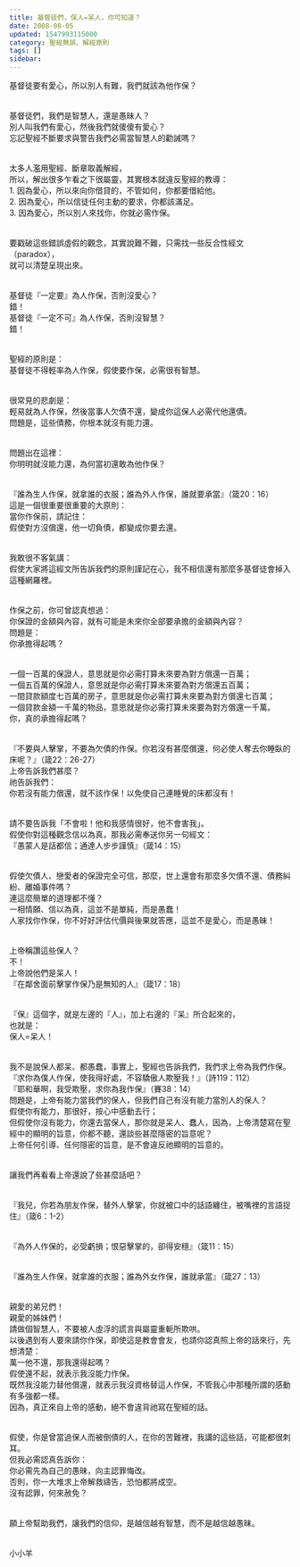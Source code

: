 ```yaml
---
title: 基督徒們，保人=呆人，你可知道？
date: 2008-08-05
updated: 1547993115000
category: 聖經無誤、解經原則
tags: []
sidebar: 
---
```


<p>基督徒要有愛心，所以別人有難，我們就該為他作保？<br/><!--more--><br/><br/>基督徒們，我們是智慧人，還是愚昧人？<br/>別人叫我們有愛心，然後我們就傻傻有愛心？<br/>忘記聖經不斷要求與警告我們必需當智慧人的勸誡嗎？<br/><br/><br/>太多人濫用聖經、斷章取義解經，<br/>所以，解出很多乍看之下很屬靈，其實根本就違反聖經的教導：<br/>1.	因為愛心，所以來向你借貸的，不管如何，你都要借給他。<br/>2.	因為愛心，所以信徒任何主動的要求，你都該滿足。<br/>3.	因為愛心，所以別人來找你，你就必需作保。<br/><br/><br/>要戳破這些錯誤虛假的觀念，其實說難不難，只需找一些反合性經文（paradox），<br/>就可以清楚呈現出來。<br/><br/><br/>基督徒『一定要』為人作保，否則沒愛心？<br/>錯！<br/>基督徒『一定不可』為人作保，否則沒智慧？<br/>錯！<br/><br/><br/>聖經的原則是：<br/>基督徒不得輕率為人作保，假使要作保，必需很有智慧。<br/><br/><br/>很常見的悲劇是：<br/>輕易就為人作保，然後當事人欠債不還，變成你這保人必需代他還債。<br/>問題是，這些債務，你根本就沒有能力還。<br/><br/><br/>問題出在這裡：<br/>你明明就沒能力還，為何當初還敢為他作保？<br/><br/><br/>『誰為生人作保，就拿誰的衣服；誰為外人作保，誰就要承當』（箴20：16）<br/>這是一個很重要很重要的大原則：<br/>當你作保前，請記住：<br/>假使對方沒償還，他一切負債，都變成你要去還。<br/><br/><br/>我敢很不客氣講：<br/>假使大家將這經文所告訴我們的原則謹記在心，我不相信還有那麼多基督徒會掉入這種網羅裡。<br/><br/><br/>作保之前，你可曾認真想過：<br/>你保證的金額與內容，就有可能是未來你全部要承擔的金額與內容？<br/>問題是：<br/>你承擔得起嗎？<br/><br/><br/>一個一百萬的保證人，意思就是你必需打算未來要為對方償還一百萬；<br/>一個五百萬的保證人，意思就是你必需打算未來要為對方償還五百萬；<br/>一間貸款額度七百萬的房子，意思就是你必需打算未來要為對方償還七百萬；<br/>一個貸款金額一千萬的物品，意思就是你必需打算未來要為對方償還一千萬。<br/>你，真的承擔得起嗎？<br/><br/><br/>『不要與人擊掌，不要為欠債的作保。你若沒有甚麼償還，何必使人奪去你睡臥的床呢？』（箴22：26-27）<br/>上帝告訴我們甚麼？<br/>祂告訴我們：<br/>你若沒有能力償還，就不該作保！以免使自己連睡覺的床都沒有！<br/><br/><br/>請不要告訴我「不會啦！他和我感情很好，他不會害我」。<br/>假使你對這種觀念信以為真，那我必需奉送你另一句經文：<br/>『愚蒙人是話都信；通達人步步謹慎』（箴14：15）<br/><br/><br/>假使欠債人、戀愛者的保證完全可信，那麼，世上還會有那麼多欠債不還、債務糾紛、離婚事件嗎？<br/>連這麼簡單的道理都不懂？<br/>一相情願、信以為真，這並不是單純，而是愚蠢！<br/>人家找你作保，你不好好評估代價與後果就答應，這並不是愛心，而是愚昧！<br/><br/><br/>上帝稱讚這些保人？<br/>不！<br/>上帝說他們是呆人！<br/>『在鄰舍面前擊掌作保乃是無知的人』（箴17：18）<br/><br/><br/>『保』這個字，就是左邊的『人』，加上右邊的『呆』所合起來的，<br/>也就是：<br/>保人=呆人！<br/><br/><br/>我不是說保人都呆、都愚蠢，事實上，聖經也告訴我們，我們求上帝為我們作保。<br/>『求你為僕人作保，使我得好處，不容驕傲人欺壓我！』（詩119：112）<br/>『耶和華啊，我受欺壓，求你為我作保』（賽38：14）<br/>問題是，上帝有能力當我們的保人，但我們自己有沒有能力當別人的保人？<br/>假使你有能力，那很好，按心中感動去行；<br/>但假使你沒有能力，你還去當保人，那你就是呆人、蠢人，因為，上帝清楚寫在聖經中的顯明的旨意，你都不聽，還談些甚麼隱密的旨意呢？<br/>上帝任何引導、任何隱密的旨意，是不會違反祂顯明的旨意的。<br/><br/><br/>讓我們再看看上帝還說了些甚麼話吧？<br/><br/><br/>『我兒，你若為朋友作保，替外人擊掌，你就被口中的話語纏住，被嘴裡的言語捉住』（箴6：1-2）<br/><br/><br/>『為外人作保的，必受虧損；恨惡擊掌的，卻得安穩』（箴11：15）<br/><br/><br/>『誰為生人作保，就拿誰的衣服；誰為外女作保，誰就承當』（箴27：13）<br/><br/><br/>親愛的弟兄們！<br/>親愛的姊妹們！<br/>請做個智慧人，不要被人虛浮的謊言與屬靈重軛所欺哄。<br/>以後遇到有人要來請你作保，即使這是教會會友，也請你認真照上帝的話來行，先想清楚：<br/>萬一他不還，那我還得起嗎？<br/>假使還不起，就表示我沒能力作保。<br/>既然我沒能力替他償還，就表示我沒資格替這人作保，不管我心中那種所謂的感動有多強都一樣。<br/>因為，真正來自上帝的感動，絕不會違背祂寫在聖經的話。<br/><br/><br/>假使，你是曾當過保人而被倒債的人，在你的苦難裡，我講的這些話，可能都很刺耳。<br/>但我必需認真告訴你：<br/>你必需先為自己的愚昧，向主認罪悔改。<br/>否則，你一大堆求上帝解救禱告，恐怕都將成空。<br/>沒有認罪，何來赦免？<br/><br/><br/>願上帝幫助我們，讓我們的信仰，是越信越有智慧，而不是越信越愚昧。<br/><br/><br/>小小羊</p>
